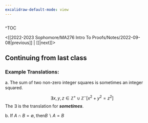 ```yaml
---
excalidraw-default-mode: view
---
```



```toc

```

^TOC

<[[2022-2023 Sophomore/MA276 Intro To Proofs/Notes/2022-09-08|previous]] | [[|next]]>


## Continuing from last class

### Example Translations:
a. The sum of two non-zero integer squares is sometimes an integer squared.

$$\exists x,y,z \in \mathbb{Z^+} \cup \mathbb{Z^-} [x^2 + y^2 = z^2]$$
The $\exists$ is the translation for ***sometimes***.

b. If $A \cap B = \emptyset,\;\text{then} B\backslash A = B$

$$$$
